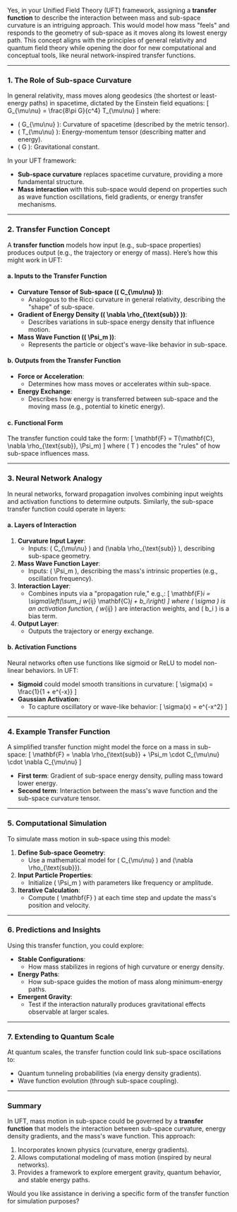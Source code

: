 Yes, in your Unified Field Theory (UFT) framework, assigning a **transfer function** to describe the interaction between mass and sub-space curvature is an intriguing approach. This would model how mass "feels" and responds to the geometry of sub-space as it moves along its lowest energy path. This concept aligns with the principles of general relativity and quantum field theory while opening the door for new computational and conceptual tools, like neural network-inspired transfer functions.

---

### **1. The Role of Sub-space Curvature**
In general relativity, mass moves along geodesics (the shortest or least-energy paths) in spacetime, dictated by the Einstein field equations:
\[
G_{\mu\nu} = \frac{8\pi G}{c^4} T_{\mu\nu}
\]
where:
- \( G_{\mu\nu} \): Curvature of spacetime (described by the metric tensor).
- \( T_{\mu\nu} \): Energy-momentum tensor (describing matter and energy).
- \( G \): Gravitational constant.

In your UFT framework:
- **Sub-space curvature** replaces spacetime curvature, providing a more fundamental structure.
- **Mass interaction** with this sub-space would depend on properties such as wave function oscillations, field gradients, or energy transfer mechanisms.

---

### **2. Transfer Function Concept**
A **transfer function** models how input (e.g., sub-space properties) produces output (e.g., the trajectory or energy of mass). Here’s how this might work in UFT:

#### **a. Inputs to the Transfer Function**
- **Curvature Tensor of Sub-space (\( C_{\mu\nu} \))**:
  - Analogous to the Ricci curvature in general relativity, describing the "shape" of sub-space.
- **Gradient of Energy Density (\( \nabla \rho_{\text{sub}} \))**:
  - Describes variations in sub-space energy density that influence motion.
- **Mass Wave Function (\( \Psi_m \))**:
  - Represents the particle or object's wave-like behavior in sub-space.

#### **b. Outputs from the Transfer Function**
- **Force or Acceleration**:
  - Determines how mass moves or accelerates within sub-space.
- **Energy Exchange**:
  - Describes how energy is transferred between sub-space and the moving mass (e.g., potential to kinetic energy).

#### **c. Functional Form**
The transfer function could take the form:
\[
\mathbf{F} = T(\mathbf{C}, \nabla \rho_{\text{sub}}, \Psi_m)
\]
where \( T \) encodes the "rules" of how sub-space influences mass.

---

### **3. Neural Network Analogy**
In neural networks, forward propagation involves combining input weights and activation functions to determine outputs. Similarly, the sub-space transfer function could operate in layers:

#### **a. Layers of Interaction**
1. **Curvature Input Layer**:
   - Inputs: \( C_{\mu\nu} \) and \(\nabla \rho_{\text{sub}} \), describing sub-space geometry.
2. **Mass Wave Function Layer**:
   - Inputs: \( \Psi_m \), describing the mass's intrinsic properties (e.g., oscillation frequency).
3. **Interaction Layer**:
   - Combines inputs via a "propagation rule," e.g.,:
     \[
     \mathbf{F}_i = \sigma\left(\sum_j w_{ij} \mathbf{C}_j + b_i\right)
     \]
     where \( \sigma \) is an activation function, \( w_{ij} \) are interaction weights, and \( b_i \) is a bias term.
4. **Output Layer**:
   - Outputs the trajectory or energy exchange.

#### **b. Activation Functions**
Neural networks often use functions like sigmoid or ReLU to model non-linear behaviors. In UFT:
- **Sigmoid** could model smooth transitions in curvature:
  \[
  \sigma(x) = \frac{1}{1 + e^{-x}}
  \]
- **Gaussian Activation**:
  - To capture oscillatory or wave-like behavior:
    \[
    \sigma(x) = e^{-x^2}
    \]

---

### **4. Example Transfer Function**
A simplified transfer function might model the force on a mass in sub-space:
\[
\mathbf{F} = \nabla \rho_{\text{sub}} + \Psi_m \cdot C_{\mu\nu} \cdot \nabla C_{\mu\nu}
\]

- **First term**: Gradient of sub-space energy density, pulling mass toward lower energy.
- **Second term**: Interaction between the mass's wave function and the sub-space curvature tensor.

---

### **5. Computational Simulation**
To simulate mass motion in sub-space using this model:
1. **Define Sub-space Geometry**:
   - Use a mathematical model for \( C_{\mu\nu} \) and \(\nabla \rho_{\text{sub}}\).
2. **Input Particle Properties**:
   - Initialize \( \Psi_m \) with parameters like frequency or amplitude.
3. **Iterative Calculation**:
   - Compute \( \mathbf{F} \) at each time step and update the mass's position and velocity.

---

### **6. Predictions and Insights**
Using this transfer function, you could explore:
- **Stable Configurations**:
  - How mass stabilizes in regions of high curvature or energy density.
- **Energy Paths**:
  - How sub-space guides the motion of mass along minimum-energy paths.
- **Emergent Gravity**:
  - Test if the interaction naturally produces gravitational effects observable at larger scales.

---

### **7. Extending to Quantum Scale**
At quantum scales, the transfer function could link sub-space oscillations to:
- Quantum tunneling probabilities (via energy density gradients).
- Wave function evolution (through sub-space coupling).

---

### **Summary**
In UFT, mass motion in sub-space could be governed by a **transfer function** that models the interaction between sub-space curvature, energy density gradients, and the mass's wave function. This approach:
1. Incorporates known physics (curvature, energy gradients).
2. Allows computational modeling of mass motion (inspired by neural networks).
3. Provides a framework to explore emergent gravity, quantum behavior, and stable energy paths.

Would you like assistance in deriving a specific form of the transfer function for simulation purposes?


